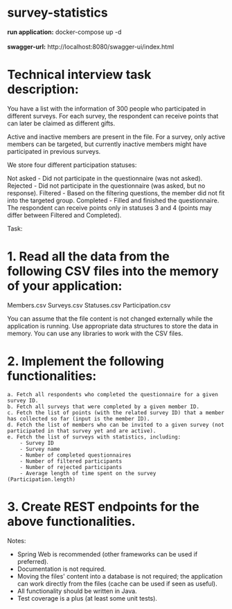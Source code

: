 # survey-statistics

<strong>run application:</strong>
	docker-compose up -d
 </br></br>
<strong>swagger-url:</strong>
	http://localhost:8080/swagger-ui/index.html

# Technical interview task description:

You have a list with the information of 300 people who participated in different surveys.
For each survey, the respondent can receive points that can later be claimed as different gifts.

Active and inactive members are present in the file.
For a survey, only active members can be targeted, but currently inactive members might have participated in previous surveys.

We store four different participation statuses:

Not asked - Did not participate in the questionnaire (was not asked).
Rejected - Did not participate in the questionnaire (was asked, but no response).
Filtered - Based on the filtering questions, the member did not fit into the targeted group.
Completed - Filled and finished the questionnaire.
The respondent can receive points only in statuses 3 and 4 (points may differ between Filtered and Completed).

Task:
# 1. Read all the data from the following CSV files into the memory of your application:

Members.csv
Surveys.csv
Statuses.csv
Participation.csv

You can assume that the file content is not changed externally while the application is running.
Use appropriate data structures to store the data in memory.
You can use any libraries to work with the CSV files.

# 2. Implement the following functionalities:
    a. Fetch all respondents who completed the questionnaire for a given survey ID.
    b. Fetch all surveys that were completed by a given member ID.
    c. Fetch the list of points (with the related survey ID) that a member has collected so far (input is the member ID).
    d. Fetch the list of members who can be invited to a given survey (not participated in that survey yet and are active).
    e. Fetch the list of surveys with statistics, including:
        - Survey ID
        - Survey name
        - Number of completed questionnaires
        - Number of filtered participants
        - Number of rejected participants
        - Average length of time spent on the survey (Participation.length)

# 3. Create REST endpoints for the above functionalities.

Notes:
- Spring Web is recommended (other frameworks can be used if preferred).
- Documentation is not required.
- Moving the files' content into a database is not required; the application can work directly from the files (cache can be used if seen as useful).
- All functionality should be written in Java.
- Test coverage is a plus (at least some unit tests).
